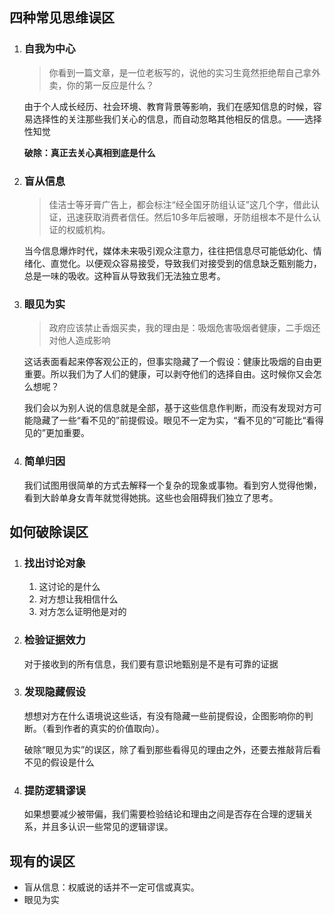 ## 四种常见思维误区

1. ### 自我为中心

   > 你看到一篇文章，是一位老板写的，说他的实习生竟然拒绝帮自己拿外卖，你的第一反应是什么？

   

   由于个人成长经历、社会环境、教育背景等影响，我们在感知信息的时候，容易选择性的关注那些我们关心的信息，而自动忽略其他相反的信息。——选择性知觉

   **破除：真正去关心真相到底是什么**

2. ### 盲从信息

   > 佳洁士等牙膏广告上，都会标注“经全国牙防组认证”这几个字，借此认证，迅速获取消费者信任。然后10多年后被曝，牙防组根本不是什么认证的权威机构。

   当今信息爆炸时代，媒体未来吸引观众注意力，往往把信息尽可能低幼化、情绪化、直觉化。以便观众容易接受，导致我们对接受到的信息缺乏甄别能力，总是一味的吸收。这种盲从导致我们无法独立思考。

3. ### 眼见为实

   > 政府应该禁止香烟买卖，我的理由是：吸烟危害吸烟者健康，二手烟还对他人造成影响

   这话表面看起来停客观公正的，但事实隐藏了一个假设：健康比吸烟的自由更重要。所以我们为了人们的健康，可以剥夺他们的选择自由。这时候你又会怎么想呢？

   我们会以为别人说的信息就是全部，基于这些信息作判断，而没有发现对方可能隐藏了一些“看不见的”前提假设。眼见不一定为实，“看不见的”可能比“看得见的”更加重要。

4. ### 简单归因

   我们试图用很简单的方式去解释一个复杂的现象或事物。看到穷人觉得他懒，看到大龄单身女青年就觉得她挑。这些也会阻碍我们独立了思考。

## 如何破除误区

1. ### 找出讨论对象

   1. 这讨论的是什么
   2. 对方想让我相信什么
   3. 对方怎么证明他是对的

2. ### 检验证据效力

   对于接收到的所有信息，我们要有意识地甄别是不是有可靠的证据

3. ### 发现隐藏假设

   想想对方在什么语境说这些话，有没有隐藏一些前提假设，企图影响你的判断。（看到作者的真实的价值取向）。

   破除“眼见为实”的误区，除了看到那些看得见的理由之外，还要去推敲背后看不见的假设是什么

4. ### 提防逻辑谬误

   如果想要减少被带偏，我们需要检验结论和理由之间是否存在合理的逻辑关系，并且多认识一些常见的逻辑谬误。



## 现有的误区

- 盲从信息：权威说的话并不一定可信或真实。
- 眼见为实